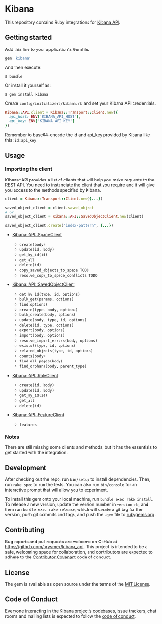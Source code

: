 # Kibana

This repository contains Ruby integrations for [Kibana API](https://www.elastic.co/guide/en/kibana/7.x/using-api.html).

## Getting started

Add this line to your application's Gemfile:

```ruby
gem 'kibana'
```

And then execute:

    $ bundle

Or install it yourself as:

    $ gem install kibana

Create `config/initializers/kibana.rb` and set your Kibana API credentials.

```ruby
Kibana::API.client = Kibana::Transport::Client.new({
  api_host: ENV['KIBANA_API_HOST'],
  api_key: ENV['KIBANA_API_KEY']
})
```

Remember to base64-encode the id and api_key provided by Kibana like this: `id:api_key`

## Usage

### Importing the client

Kibana::API provides a list of clients that will help you make requests to the REST API. You need to instanciate the client that you require and it will give you access to the methods specified by Kibana.

```ruby
client = Kibana::Transport::Client.new({...})

saved_object_client = client.saved_object
# or
saved_object_client = Kibana::API::SavedObjectClient.new(client)

saved_object_client.create("index-pattern", {...})
```

- [Kibana::API::SpaceClient](https://www.elastic.co/guide/en/kibana/master/spaces-api.html)
  - `create(body)` 
  - `update(id, body)`
  - `get_by_id(id)`
  - `get_all`
  - `delete(id)`
  - `copy_saved_objects_to_space TODO`
  - `resolve_copy_to_space_conflicts TODO`

- [Kibana::API::SavedObjectClient](https://www.elastic.co/guide/en/kibana/master/saved-objects-api.html)
  - `get_by_id(type, id, options)`
  - `bulk_get(params, options)`
  - `find(options)`
  - `create(type, body, options)` 
  - `bulk_create(body, options)`
  - `update(body, type, id, options)`
  - `delete(id, type, options)`
  - `export(body, options)`
  - `import(body, options)`
  - `resolve_import_errors(body, options)`
  - `exists?(type, id, options)`
  - `related_objects(type, id, options)`
  - `counts(body)`
  - `find_all_pages(body)`
  - `find_orphans(body, parent_type)`

- [Kibana::API::RoleClient](https://www.elastic.co/guide/en/kibana/master/role-management-api.html)
  - `create(id, body)` 
  - `update(id, body)`
  - `get_by_id(id)`
  - `get_all`
  - `delete(id)`

- [Kibana::API::FeatureClient](https://www.elastic.co/guide/en/kibana/master/role-management-api.html)
  - `features`

### Notes

There are still missing some clients and methods, but it has the essentials to get started with the integration.

## Development

After checking out the repo, run `bin/setup` to install dependencies. Then, run `rake spec` to run the tests. You can also run `bin/console` for an interactive prompt that will allow you to experiment.

To install this gem onto your local machine, run `bundle exec rake install`. To release a new version, update the version number in `version.rb`, and then run `bundle exec rake release`, which will create a git tag for the version, push git commits and tags, and push the `.gem` file to [rubygems.org](https://rubygems.org).

## Contributing

Bug reports and pull requests are welcome on GitHub at https://github.com/prysmex/kibana_api. This project is intended to be a safe, welcoming space for collaboration, and contributors are expected to adhere to the [Contributor Covenant](http://contributor-covenant.org) code of conduct.

## License

The gem is available as open source under the terms of the [MIT License](https://opensource.org/licenses/MIT).

## Code of Conduct

Everyone interacting in the Kibana project’s codebases, issue trackers, chat rooms and mailing lists is expected to follow the [code of conduct](https://github.com/prysmex/kibana_api/blob/master/CODE_OF_CONDUCT.md).
